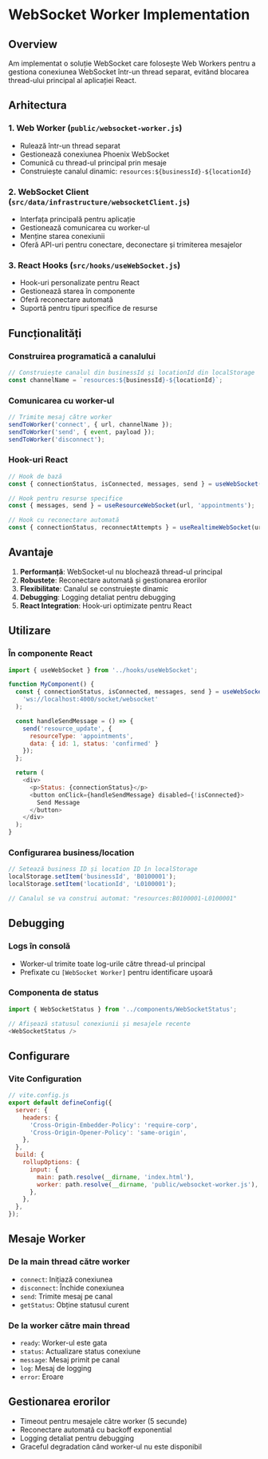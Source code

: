 # WebSocket Worker Implementation

## Overview

Am implementat o soluție WebSocket care folosește Web Workers pentru a gestiona conexiunea WebSocket într-un thread separat, evitând blocarea thread-ului principal al aplicației React.

## Arhitectura

### 1. Web Worker (`public/websocket-worker.js`)
- Rulează într-un thread separat
- Gestionează conexiunea Phoenix WebSocket
- Comunică cu thread-ul principal prin mesaje
- Construiește canalul dinamic: `resources:${businessId}-${locationId}`

### 2. WebSocket Client (`src/data/infrastructure/websocketClient.js`)
- Interfața principală pentru aplicație
- Gestionează comunicarea cu worker-ul
- Menține starea conexiunii
- Oferă API-uri pentru conectare, deconectare și trimiterea mesajelor

### 3. React Hooks (`src/hooks/useWebSocket.js`)
- Hook-uri personalizate pentru React
- Gestionează starea în componente
- Oferă reconectare automată
- Suportă pentru tipuri specifice de resurse

## Funcționalități

### Construirea programatică a canalului
```javascript
// Construiește canalul din businessId și locationId din localStorage
const channelName = `resources:${businessId}-${locationId}`;
```

### Comunicarea cu worker-ul
```javascript
// Trimite mesaj către worker
sendToWorker('connect', { url, channelName });
sendToWorker('send', { event, payload });
sendToWorker('disconnect');
```

### Hook-uri React
```javascript
// Hook de bază
const { connectionStatus, isConnected, messages, send } = useWebSocket(url);

// Hook pentru resurse specifice
const { messages, send } = useResourceWebSocket(url, 'appointments');

// Hook cu reconectare automată
const { connectionStatus, reconnectAttempts } = useRealtimeWebSocket(url);
```

## Avantaje

1. **Performanță**: WebSocket-ul nu blochează thread-ul principal
2. **Robustețe**: Reconectare automată și gestionarea erorilor
3. **Flexibilitate**: Canalul se construiește dinamic
4. **Debugging**: Logging detaliat pentru debugging
5. **React Integration**: Hook-uri optimizate pentru React

## Utilizare

### În componente React
```javascript
import { useWebSocket } from '../hooks/useWebSocket';

function MyComponent() {
  const { connectionStatus, isConnected, messages, send } = useWebSocket(
    'ws://localhost:4000/socket/websocket'
  );

  const handleSendMessage = () => {
    send('resource_update', { 
      resourceType: 'appointments', 
      data: { id: 1, status: 'confirmed' } 
    });
  };

  return (
    <div>
      <p>Status: {connectionStatus}</p>
      <button onClick={handleSendMessage} disabled={!isConnected}>
        Send Message
      </button>
    </div>
  );
}
```

### Configurarea business/location
```javascript
// Setează business ID și location ID în localStorage
localStorage.setItem('businessId', 'B0100001');
localStorage.setItem('locationId', 'L0100001');

// Canalul se va construi automat: "resources:B0100001-L0100001"
```

## Debugging

### Logs în consolă
- Worker-ul trimite toate log-urile către thread-ul principal
- Prefixate cu `[WebSocket Worker]` pentru identificare ușoară

### Componenta de status
```javascript
import { WebSocketStatus } from '../components/WebSocketStatus';

// Afișează statusul conexiunii și mesajele recente
<WebSocketStatus />
```

## Configurare

### Vite Configuration
```javascript
// vite.config.js
export default defineConfig({
  server: {
    headers: {
      'Cross-Origin-Embedder-Policy': 'require-corp',
      'Cross-Origin-Opener-Policy': 'same-origin',
    },
  },
  build: {
    rollupOptions: {
      input: {
        main: path.resolve(__dirname, 'index.html'),
        worker: path.resolve(__dirname, 'public/websocket-worker.js'),
      },
    },
  },
});
```

## Mesaje Worker

### De la main thread către worker
- `connect`: Inițiază conexiunea
- `disconnect`: Închide conexiunea
- `send`: Trimite mesaj pe canal
- `getStatus`: Obține statusul curent

### De la worker către main thread
- `ready`: Worker-ul este gata
- `status`: Actualizare status conexiune
- `message`: Mesaj primit pe canal
- `log`: Mesaj de logging
- `error`: Eroare

## Gestionarea erorilor

- Timeout pentru mesajele către worker (5 secunde)
- Reconectare automată cu backoff exponential
- Logging detaliat pentru debugging
- Graceful degradation când worker-ul nu este disponibil
